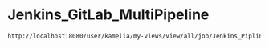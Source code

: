 # Jenkins_GitLab_MultiPipeline
```bash
http://localhost:8080/user/kamelia/my-views/view/all/job/Jenkins_Pipline/
```
